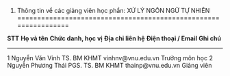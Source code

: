 1. Thông tin về các giảng viên học phần: XỬ LÝ NGÔN NGỮ TỰ NHIÊN
================================================================

  **STT**   **Họ và tên**        **Chức danh, học vị**   **Địa chỉ liên hệ**   **Điện thoại / Email**   **Ghi chú**
  --------- -------------------- ----------------------- --------------------- ------------------------ ----------------
  1         Nguyễn Văn Vinh      TS.                     BM KHMT               vinhnv\@vnu.edu.vn       Trưởng môn học
  2         Nguyễn Phương Thái   PGS. TS.                BM KHMT               thainp\@vnu.edu.vn       Giảng viên

